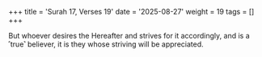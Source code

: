 +++
title = 'Surah 17, Verses 19'
date = '2025-08-27'
weight = 19
tags = []
+++

But whoever desires the Hereafter and strives for it accordingly, and is a ˹true˺ believer, it is they whose striving will be appreciated.